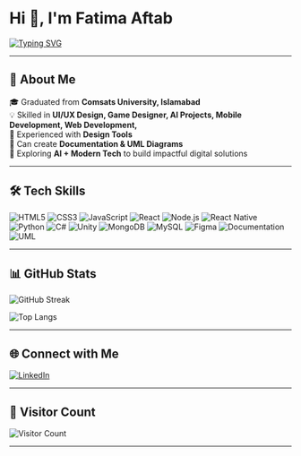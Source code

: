 # Hi 👋, I'm Fatima Aftab  

[![Typing SVG](https://readme-typing-svg.herokuapp.com?font=Fira+Code&size=22&pause=1000&color=6C63FF&center=true&vCenter=true&width=500&lines=Software+Engineer;Web+Developer;Mobile+App+Developer;Game+Developer;AI+Enthusiast;UI%2FUX+Designer)](https://git.io/typing-svg)  

---

## 🚀 About Me  
🎓 Graduated from **Comsats University, Islamabad**  
💡 Skilled in **UI/UX Design, Game Designer, AI Projects, Mobile Development, Web Development,**  
🎨 Experienced with **Design Tools**  
📝 Can create **Documentation & UML Diagrams**  
🌱 Exploring **AI + Modern Tech** to build impactful digital solutions  

---

## 🛠 Tech Skills  
![HTML5](https://img.shields.io/badge/-HTML5-E34F26?style=flat&logo=html5&logoColor=fff)
![CSS3](https://img.shields.io/badge/-CSS3-1572B6?style=flat&logo=css3)
![JavaScript](https://img.shields.io/badge/-JavaScript-F7DF1E?style=flat&logo=javascript&logoColor=000)
![React](https://img.shields.io/badge/-React-61DAFB?style=flat&logo=react&logoColor=000)
![Node.js](https://img.shields.io/badge/-Node.js-339933?style=flat&logo=node.js&logoColor=fff)
![React Native](https://img.shields.io/badge/-React%20Native-61DAFB?style=flat&logo=react&logoColor=000)
![Python](https://img.shields.io/badge/-Python-3776AB?style=flat&logo=python&logoColor=fff)
![C#](https://img.shields.io/badge/-C%23-239120?style=flat&logo=c-sharp&logoColor=fff)
![Unity](https://img.shields.io/badge/-Unity-000000?style=flat&logo=unity&logoColor=fff)
![MongoDB](https://img.shields.io/badge/-MongoDB-47A248?style=flat&logo=mongodb&logoColor=fff)
![MySQL](https://img.shields.io/badge/-MySQL-4479A1?style=flat&logo=mysql&logoColor=fff)
![Figma](https://img.shields.io/badge/-Figma-F24E1E?style=flat&logo=figma&logoColor=fff)
![Documentation](https://img.shields.io/badge/-Documentation-4CAF50?style=flat&logo=readthedocs&logoColor=fff)
![UML](https://img.shields.io/badge/-UML%20Diagrams-FF6F00?style=flat&logo=graphviz&logoColor=fff)

---

## 📊 GitHub Stats  

![GitHub Streak](https://github-readme-streak-stats.herokuapp.com/?user=FatimaAftab&theme=tokyonight)  

![Top Langs](https://github-readme-stats.vercel.app/api/top-langs/?username=FatimaAftab&layout=compact&theme=tokyonight)  

---

## 🌐 Connect with Me  
[![LinkedIn](https://img.shields.io/badge/LinkedIn-%230077B5.svg?&style=flat&logo=linkedin&logoColor=white)](https://www.linkedin.com/in/fatima-aftab-1b76b027a/)  

---

## 👀 Visitor Count  
![Visitor Count](https://komarev.com/ghpvc/?username=FatimaAftab&color=blueviolet&style=flat-square)  

---

